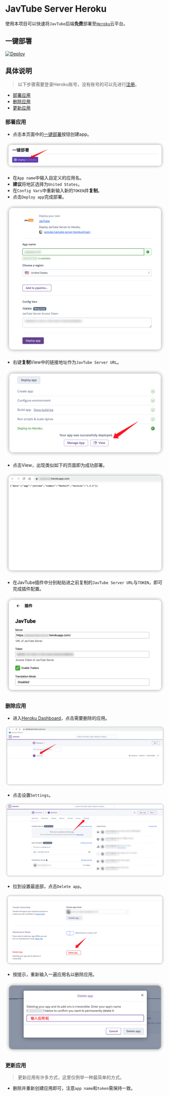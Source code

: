 # JavTube Server Heroku

<!-- [![Heroku](https://img.shields.io/badge/heroku-%23430098.svg?style=flat-square&logo=heroku&logoColor=white)](https://heroku.com)
[![License](https://img.shields.io/github/license/javtube/javtube-server-heroku?style=flat-square&logo=github&color=blue)](https://github.com/javtube/javtube-server-heroku/blob/main/LICENSE) -->

使用本项目可以快速将`JavTube`后端**免费**部署至[`Heroku`](https://heroku.com)云平台。

## 一键部署

[![Deploy](https://www.herokucdn.com/deploy/button.svg)](https://heroku.com/deploy)

## 具体说明

> 以下步骤需要登录Heroku账号，没有账号的可以先进行[注册](https://signup.heroku.com/)。

- [部署应用](#部署应用)
- [删除应用](#删除应用)
- [更新应用](#更新应用)

### 部署应用

- 点击本页面中的[一键部署](#一键部署)按钮创建app。

![deploy](images/deploy.png)

- 在`App name`中输入自定义的应用名。
- **建议**将地区选择为`United States`。
- 在`Config Vars`中重新输入新的`TOKEN`并**复制**。
- 点击`Deploy app`完成部署。

![create](images/create.png)

- 右键**复制**View中的链接地址作为`JavTube Server URL`。

![view](images/view.png)

- 点击View，出现类似如下的页面即为成功部署。

![page](images/page.png)

- 在JavTube插件中分别粘贴进之前复制的`JavTube Server URL`与`TOKEN`，即可完成插件配置。

![plugin](images/plugin.png)

### 删除应用

- 进入[Heroku Dashboard](https://dashboard.heroku.com/apps)，点击需要删除的应用。

![dashboard](images/dashboard.png)

- 点击设置`Settings`。

![overview](images/overview.png)

- 拉到设置最底部，点击`Delete app`。

![settings](images/settings.png)

- 按提示，重新输入一遍应用名以删除应用。

![delete](images/delete.png)

### 更新应用

> 更新应用有许多方式，这里仅例举一种最简单的方式。

- 删除并重新创建应用即可，注意`app name`和`token`需保持一致。
